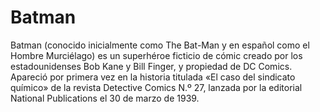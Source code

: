 # Batman

Batman (conocido inicialmente como The Bat-Man y en español como el Hombre Murciélago) es un superhéroe ficticio de cómic creado por los estadounidenses Bob Kane y Bill Finger,​ y propiedad de DC Comics. Apareció por primera vez en la historia titulada «El caso del sindicato químico» de la revista Detective Comics N.º 27, lanzada por la editorial National Publications el 30 de marzo de 1939.
